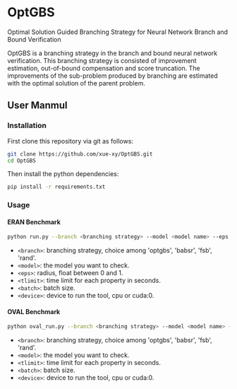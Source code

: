 # OptGBS
Optimal Solution Guided Branching Strategy for Neural Network Branch and Bound Verification

OptGBS is a branching strategy in the branch and bound neural network verification. 
This branching strategy is consisted of improvement estimation, out-of-bound compensation and score truncation. The improvements of the sub-problem produced by branching are estimated with the optimal solution of the parent problem.


## User Manmul
### Installation
First clone this repository via git as follows:
```bash
git clone https://github.com/xue-xy/OptGBS.git
cd OptGBS
```
Then install the python dependencies:
```bash
pip install -r requirements.txt
```
### Usage

#### ERAN Benchmark
```bash
python run.py --branch <branching strategy> --model <model name> --eps <radius> --tlimit <time> --batch_size <batch> --device <device>
```
+ `<branch>`: branching strategy, choice among 'optgbs', 'babsr', 'fsb', 'rand'.
+ `<model>`: the model you want to check.
+ `<eps>`: radius, float between 0 and 1.
+ `<tlimit>`: time limit for each property in seconds.
+ `<batch>`: batch size.
+ `<device>`: device to run the tool, cpu or cuda:0.


#### OVAL Benchmark
```bash
python oval_run.py --branch <branching strategy> --model <model name> --tlimit <time> --batch_size <batch> --device <device>
```
+ `<branch>`: branching strategy, choice among 'optgbs', 'babsr', 'fsb', 'rand'.
+ `<model>`: the model you want to check.
+ `<tlimit>`: time limit for each property in seconds.
+ `<batch>`: batch size.
+ `<device>`: device to run the tool, cpu or cuda:0.